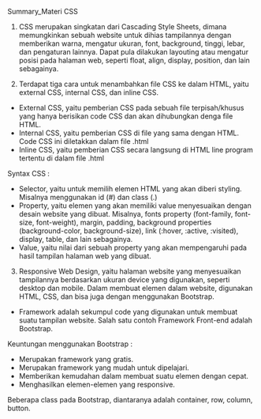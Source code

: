 Summary_Materi CSS

1. CSS merupakan singkatan dari Cascading Style Sheets, dimana memungkinkan sebuah website untuk dihias tampilannya dengan memberikan warna, mengatur ukuran, font, background, tinggi, lebar, dan pengaturan lainnya. Dapat pula dilakukan layouting atau mengatur posisi pada halaman web, seperti float, align, display, position, dan lain sebagainya.

2. Terdapat tiga cara untuk menambahkan file CSS ke dalam HTML, yaitu external CSS, internal CSS, dan inline CSS.

- External CSS, yaitu pemberian CSS pada sebuah file terpisah/khusus yang hanya berisikan code CSS dan akan dihubungkan denga file HTML.
- Internal CSS, yaitu pemberian CSS di file yang sama dengan HTML. Code CSS ini diletakkan dalam file .html
- Inline CSS, yaitu pemberian CSS secara langsung di HTML line program tertentu di dalam file .html

Syntax CSS :
- Selector, yaitu untuk memilih elemen HTML yang akan diberi styling. Misalnya menggunakan id (#) dan class (.)
- Property, yaitu elemen yang akan memiliki value menyesuaikan dengan desain website yang dibuat. Misalnya, fonts property (font-family, font-size, font-weight), margin, padding, background properties (background-color, background-size), link (:hover, :active, :visited), display, table, dan lain sebagainya.
- Value, yaitu nilai dari sebuah property yang akan mempengaruhi pada hasil tampilan halaman web yang dibuat.

3. Responsive Web Design, yaitu halaman website yang menyesuaikan tampilannya berdasarkan ukuran device yang digunakan, seperti desktop dan mobile. Dalam membuat elemen dalam website, digunakan HTML, CSS, dan bisa juga dengan menggunakan Bootstrap.
- Framework adalah sekumpul code yang digunakan untuk membuat suatu tampilan website. Salah satu contoh Framework Front-end adalah Bootstrap.

Keuntungan menggunakan Bootstrap :
- Merupakan framework yang gratis.
- Merupakan framework yang mudah untuk dipelajari.
- Memberikan kemudahan dalam membuat suatu elemen dengan cepat.
- Menghasilkan elemen-elemen yang responsive.

Beberapa class pada Bootstrap, diantaranya adalah container, row, column, button.